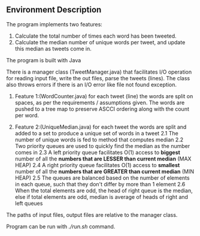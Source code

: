 ## Environment Description

The program implements two features:

1. Calculate the total number of times each word has been tweeted. 
2. Calculate the median number of unique words per tweet, and update this median as tweets come in.



The program is built with Java

There is a manager class (TweetManager.java)  that facilitates I/O operation for reading input file, write the out files, parse the tweets (lines).
The class also throws errors if there is an I/O error like file not found exception.

1. Feature 1:(WordCounter.java)  for each tweet (line) the words are split on spaces, as per the requirements / assumptions given. The words are pushed to a tree map to preserve ASCCI ordering along with the count per word. 

2. Feature 2:(UniqueMedian.java)  for each tweet the words are split and added to a set to produce a unique set of words in a tweet 
  2.1 The number of unique words is fed to method that computes median
  2.2 Two priority queues are used to quickly find the median as the number comes in 
  2.3 A left priority queue facilitates O(1) access to **biggest** number of all the **numbers that are LESSER than current median** (MAX HEAP)
  2.4 A right priority queue facilitates O(1) access to **smallest** number of all the **numbers that are GREATER than current median** (MIN HEAP)
  2.5 The queues are balanced based on the number of elements in each queue, such that they don't differ by more than 1 element
  2.6 When the total elements are odd, the head of right queue is the median, else if total elements are odd, median is average of heads of right and left queues

The paths of input files, output files are relative to the manager class.

Program can be run with *./run.sh* command.
                
